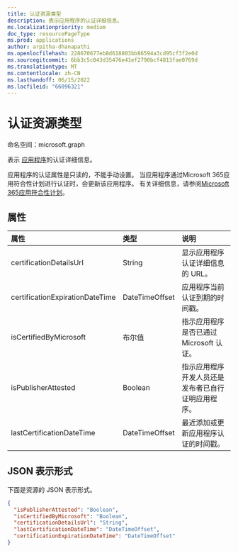```yaml
---
title: 认证资源类型
description: 表示应用程序的认证详细信息。
ms.localizationpriority: medium
doc_type: resourcePageType
ms.prod: applications
author: arpitha-dhanapathi
ms.openlocfilehash: 228670677eb8d618803bb86594a3cd95cf3f2e0d
ms.sourcegitcommit: 6bb3c5c043d35476e41ef2790bcf4813fae0769d
ms.translationtype: MT
ms.contentlocale: zh-CN
ms.lasthandoff: 06/15/2022
ms.locfileid: "66096321"
---
```

# <a name="certification-resource-type"></a>认证资源类型
命名空间：microsoft.graph

表示 [应用程序](application.md)的认证详细信息。 

应用程序的认证属性是只读的，不能手动设置。 当应用程序通过Microsoft 365应用符合性计划进行认证时，会更新该应用程序。 有关详细信息，请参阅[Microsoft 365应用符合性计划](/microsoft-365-app-certification/docs/enterprise-app-certification-guide)。

## <a name="properties"></a>属性
|属性|类型|说明|
|:---------------|:--------|:----------|
|certificationDetailsUrl|String|显示应用程序认证详细信息的 URL。|
|certificationExpirationDateTime|DateTimeOffset|应用程序当前认证到期的时间戳。|
|isCertifiedByMicrosoft|布尔值|指示应用程序是否已通过 Microsoft 认证。|
|isPublisherAttested|Boolean|指示应用程序开发人员还是发布者已自行证明应用程序。|
|lastCertificationDateTime|DateTimeOffset|最近添加或更新应用程序认证的时间戳。|

## <a name="json-representation"></a>JSON 表示形式
下面是资源的 JSON 表示形式。

<!-- {
  "blockType": "resource",
  "@odata.type": "microsoft.graph.certification"
}-->

```json
{
  "isPublisherAttested": "Boolean",
  "isCertifiedByMicrosoft": "Boolean",
  "certificationDetailsUrl": "String",
  "lastCertificationDateTime": "DateTimeOffset",
  "certificationExpirationDateTime": "DateTimeOffset"
}
```
